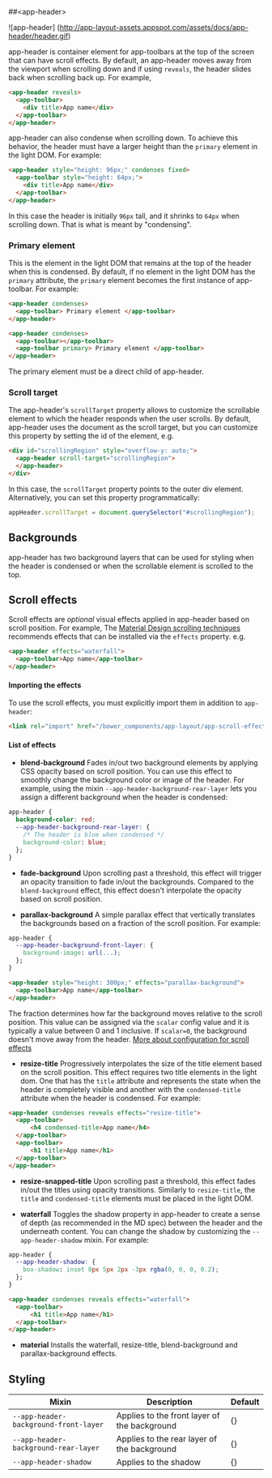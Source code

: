 ##&lt;app-header&gt;

![app-header]
(http://app-layout-assets.appspot.com/assets/docs/app-header/header.gif)

app-header is container element for app-toolbars at the top of the screen that can have scroll
effects. By default, an app-header moves away from the viewport when scrolling down and 
if using `reveals`, the header slides back when scrolling back up. For example,

```html
<app-header reveals>
  <app-toolbar>
    <div title>App name</div>
  </app-toolbar>
</app-header>
```

app-header can also condense when scrolling down. To achieve this behavior, the header
must have a larger height than the `primary` element in the light DOM. For example:

```html
<app-header style="height: 96px;" condenses fixed>
  <app-toolbar style="height: 64px;">
    <div title>App name</div>
  </app-toolbar>
</app-header>
```

In this case the header is initially `96px` tall, and it shrinks to `64px` when scrolling down.
That is what is meant by "condensing". 

### Primary element

This is the element in the light DOM that remains at the top of the header when this is condensed.
By default, if no element in the light DOM has the `primary` attribute, the `primary` element 
becomes the first instance of app-toolbar. For example:

```html
<app-header condenses>
  <app-toolbar> Primary element </app-toolbar> 
</app-header>
```

```html
<app-header condenses>
  <app-toolbar></app-toolbar> 
  <app-toolbar primary> Primary element </app-toolbar> 
</app-header>
```

The primary element must be a direct child of app-header.

### Scroll target

The app-header's `scrollTarget` property allows to customize the scrollable element to which
the header responds when the user scrolls. By default, app-header uses the document as
the scroll target, but you can customize this property by setting the id of the element, e.g.

```html
<div id="scrollingRegion" style="overflow-y: auto;">
  <app-header scroll-target="scrollingRegion">
  </app-header>
</div>
```

In this case, the `scrollTarget` property points to the outer div element. Alternatively,
you can set this property programmatically:

```js
appHeader.scrollTarget = document.querySelector("#scrollingRegion");
```

## Backgrounds
app-header has two background layers that can be used for styling when the header is condensed 
or when the scrollable element is scrolled to the top.

## Scroll effects

Scroll effects are _optional_ visual effects applied in app-header based on scroll position. For example,
The [Material Design scrolling techniques](https://www.google.com/design/spec/patterns/scrolling-techniques.html)
recommends effects that can be installed via the `effects` property. e.g.

```html
<app-header effects="waterfall">
  <app-toolbar>App name</app-toolbar>
</app-header>
```

#### Importing the effects

To use the scroll effects, you must explicitly import them in addition to `app-header`:

```html
<link rel="import" href="/bower_components/app-layout/app-scroll-effects/app-scroll-effects.html">
```

#### List of effects

* **blend-background**
Fades in/out two background elements by applying CSS opacity based on scroll position.
You can use this effect to smoothly change the background color or image of the header.
For example, using the mixin `--app-header-background-rear-layer` lets you assign a different
background when the header is condensed:

```css
app-header {
  background-color: red;
  --app-header-background-rear-layer: {
    /* The header is blue when condensed */
    background-color: blue;
  };
}
```

* **fade-background**
Upon scrolling past a threshold, this effect will trigger an opacity transition to
fade in/out the backgrounds. Compared to the `blend-background` effect,
this effect doesn't interpolate the opacity based on scroll position.


* **parallax-background**
A simple parallax effect that vertically translates the backgrounds based on a fraction
of the scroll position. For example:

```css
app-header {
  --app-header-background-front-layer: {
    background-image: url(...);
  };
}
```
```html
<app-header style="height: 300px;" effects="parallax-background">
  <app-toolbar>App name</app-toolbar>
</app-header>
```

The fraction determines how far the background moves relative to the scroll position.
This value can be assigned via the `scalar` config value and it is typically a value
between 0 and 1 inclusive. If `scalar=0`, the background doesn't move away from the header.
[More about configuration for scroll effects](/app-scroll-effects#configuring-effects)

* **resize-title**
Progressively interpolates the size of the title element based on the scroll position.
This effect requires two title elements in the light dom. One that has the `title` attribute
and represents the state when the header is completely visible and another with the
`condensed-title` attribute when the header is condensed. For example:

```html
<app-header condenses reveals effects="resize-title">
  <app-toolbar>
      <h4 condensed-title>App name</h4>
  </app-toolbar>
  <app-toolbar>
      <h1 title>App name</h1>
  </app-toolbar>
</app-header>
```

* **resize-snapped-title**
Upon scrolling past a threshold, this effect fades in/out the titles using opacity transitions.
Similarly to `resize-title`, the `title` and `condensed-title` elements must be placed in the
light DOM.

* **waterfall**
Toggles the shadow property in app-header to create a sense of depth (as recommended in the
MD spec) between the header and the underneath content. You can change the shadow by
customizing the `--app-header-shadow` mixin. For example:

```css
app-header {
  --app-header-shadow: {
    box-shadow: inset 0px 5px 2px -3px rgba(0, 0, 0, 0.2);
  };
}
```

```html
<app-header condenses reveals effects="waterfall">
  <app-toolbar>
      <h1 title>App name</h1>
  </app-toolbar>
</app-header>
```

* **material**
Installs the waterfall, resize-title, blend-background and parallax-background effects.

## Styling

Mixin | Description | Default
----------------|-------------|----------
`--app-header-background-front-layer` | Applies to the front layer of the background | {}
`--app-header-background-rear-layer` | Applies to the rear layer of the background | {}
`--app-header-shadow` | Applies to the shadow | {}

